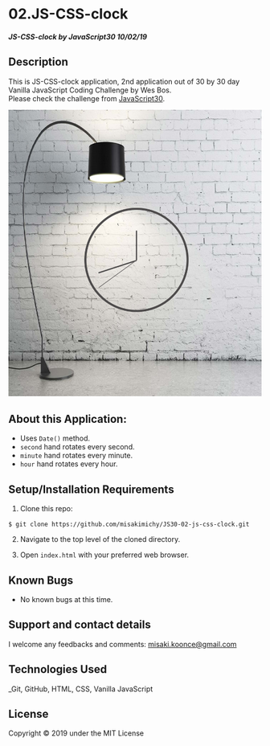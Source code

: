 # 02.JS-CSS-clock

#### _JS-CSS-clock by JavaScript30 10/02/19_

## Description
This is JS-CSS-clock application, 2nd application out of 30 by 30 day Vanilla JavaScript Coding Challenge by Wes Bos.<br>
Please check the challenge from [JavaScript30](http://wesbos.com/javascript30/).

![Screenshot of the app](img/screenshot.png)


## About this Application:
- Uses `Date()` method.
- `second` hand rotates every second.
- `minute` hand rotates every minute.
- `hour` hand rotates every hour.


## Setup/Installation Requirements

1. Clone this repo:
```
$ git clone https://github.com/misakimichy/JS30-02-js-css-clock.git
```

2. Navigate to the top level of the cloned directory.

3. Open `index.html` with your preferred web browser.

## Known Bugs
* No known bugs at this time.

## Support and contact details
 I welcome any feedbacks and comments: misaki.koonce@gmail.com

## Technologies Used
_Git, GitHub, HTML, CSS, Vanilla JavaScript

## License
Copyright © 2019 under the MIT License